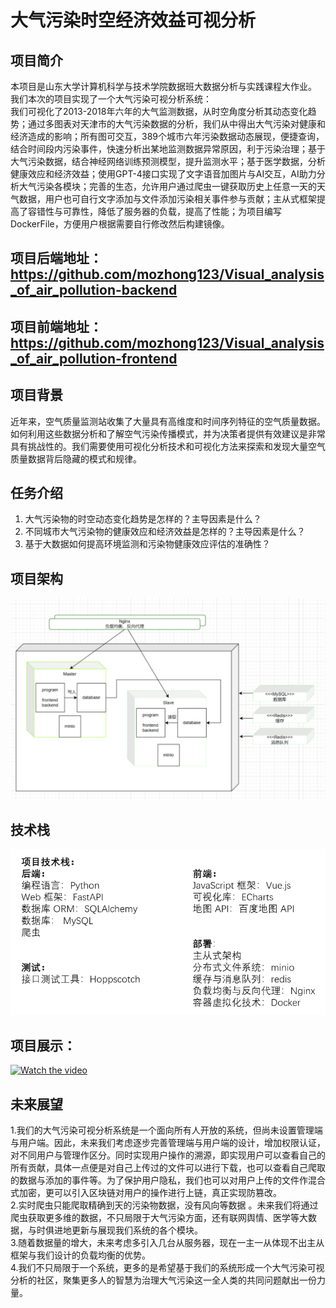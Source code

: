 # 大气污染时空经济效益可视分析
## 项目简介
本项目是山东大学计算机科学与技术学院数据班大数据分析与实践课程大作业。<br />
我们本次的项目实现了一个大气污染可视分析系统：<br />
我们可视化了2013-2018年六年的大气监测数据，从时空角度分析其动态变化趋势；通过多图表对天津市的大气污染数据的分析，我们从中得出大气污染对健康和经济造成的影响；所有图可交互，389个城市六年污染数据动态展现，便捷查询，结合时间段内污染事件，快速分析出某地监测数据异常原因，利于污染治理；基于大气污染数据，结合神经网络训练预测模型，提升监测水平；基于医学数据，分析健康效应和经济效益；使用GPT-4接口实现了文字语音加图片与AI交互，AI助力分析大气污染各模块；完善的生态，允许用户通过爬虫一键获取历史上任意一天的天气数据，用户也可自行文字添加与文件添加污染相关事件参与贡献；主从式框架提高了容错性与可靠性，降低了服务器的负载，提高了性能；为项目编写DockerFile，方便用户根据需要自行修改然后构建镜像。
## 项目后端地址：https://github.com/mozhong123/Visual_analysis_of_air_pollution-backend
## 项目前端地址：https://github.com/mozhong123/Visual_analysis_of_air_pollution-frontend
## 项目背景
近年来，空气质量监测站收集了大量具有高维度和时间序列特征的空气质量数据。如何利用这些数据分析和了解空气污染传播模式，并为决策者提供有效建议是非常具有挑战性的。我们需要使用可视化分析技术和可视化方法来探索和发现大量空气质量数据背后隐藏的模式和规律。
## 任务介绍
1. 大气污染物的时空动态变化趋势是怎样的？主导因素是什么？
2. 不同城市大气污染物的健康效应和经济效益是怎样的？主导因素是什么？
3. 基于大数据如何提高环境监测和污染物健康效应评估的准确性？
## 项目架构
![img.png](display/img.png)
## 技术栈
![img.png](display/img1.png)
## 项目展示：
[![Watch the video](https://img.youtube.com/vi/_p6OPUBtzNQ/maxresdefault.jpg)](https://youtu.be/_p6OPUBtzNQ)
## 未来展望
1.我们的大气污染可视分析系统是一个面向所有人开放的系统，但尚未设置管理端与用户端。因此，未来我们考虑逐步完善管理端与用户端的设计，增加权限认证，对不同用户与管理作区分。同时实现用户操作的溯源，即实现用户可以查看自己的所有贡献，具体一点便是对自己上传过的文件可以进行下载，也可以查看自己爬取的数据与添加的事件等。为了保护用户隐私，我们也可以对用户上传的文件作混合式加密，更可以引入区块链对用户的操作进行上链，真正实现防篡改。<br />
2.实时爬虫只能爬取精确到天的污染物数据，没有风向等数据 。未来我们将通过爬虫获取更多维的数据，不只局限于大气污染方面，还有联网舆情、医学等大数据，与时俱进地更新与展现我们系统的各个模块。<br />
3.随着数据量的增大，未来考虑多引入几台从服务器，现在一主一从体现不出主从框架与我们设计的负载均衡的优势。<br />
4.我们不只局限于一个系统，更多的是希望基于我们的系统形成一个大气污染可视分析的社区，聚集更多人的智慧为治理大气污染这一全人类的共同问题献出一份力量。

